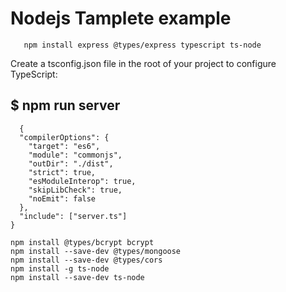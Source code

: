 # Nodejs Tamplete example

```code
   npm install express @types/express typescript ts-node
```

Create a tsconfig.json file in the root of your project to configure TypeScript:

## $ npm run server

```code
  {
  "compilerOptions": {
    "target": "es6",
    "module": "commonjs",
    "outDir": "./dist",
    "strict": true,
    "esModuleInterop": true,
    "skipLibCheck": true,
    "noEmit": false
  },
  "include": ["server.ts"]
}
```

```install
npm install @types/bcrypt bcrypt 
npm install --save-dev @types/mongoose
npm install --save-dev @types/cors
npm install -g ts-node
npm install --save-dev ts-node


```
